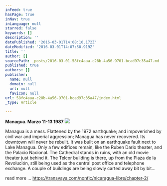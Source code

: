 ```yaml
---
inFeed: true
hasPage: true
inNav: true
inLanguage: null
starred: false
keywords: []
description: ''
datePublished: '2016-03-01T14:08:10.172Z'
dateModified: '2016-03-01T14:07:50.919Z'
title: ''
author: []
sourcePath: _posts/2016-03-01-58fc4aaa-c28b-4a56-9701-bcad97c35a47.md
published: true
authors: []
publisher:
  name: null
  domain: null
  url: null
  favicon: null
url: 58fc4aaa-c28b-4a56-9701-bcad97c35a47/index.html
_type: Article

---
```

**Managua.  Marzo 11-13 1987**
![](https://the-grid-user-content.s3-us-west-2.amazonaws.com/b48300f0-3a42-4b84-b4b0-4a3d58a1eca5.jpg)

Managua is a mess. Flattened by the 1972 earthquake; and impoverished by civil war and imperial aggression; Managua has never recovered. Its downtown will never be rebuilt. It was built on an earthquake fault next to Lake Managua. Only a few edifices remain, like the Ruben Dario theater, and the Palacio Nacional. The Cathedral stands in ruins, with an old movie theater just behind it. The Telcor building is there, up from the Plaza de la Revolución, still being used as the central post office and telephone exchange. A couple of buildings are being slowly carted away bit by bit...

read more ... https://transvaya.com/nonfic/nicaragua-libre/chapter-2/